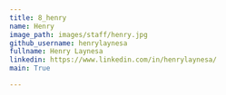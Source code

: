 ```yaml
---
title: 8_henry
name: Henry
image_path: images/staff/henry.jpg
github_username: henrylaynesa
fullname: Henry Laynesa
linkedin: https://www.linkedin.com/in/henrylaynesa/
main: True

---
```

